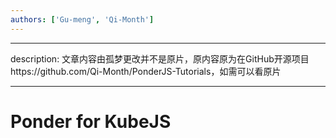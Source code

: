 ```yaml
---
authors: ['Gu-meng', 'Qi-Month']
---
```

---
description: 文章内容由孤梦更改并不是原片，原内容原为在GitHub开源项目https://github.com/Qi-Month/PonderJS-Tutorials，如需可以看原片

---

# Ponder for KubeJS
